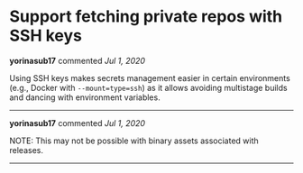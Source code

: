 # Support fetching private repos with SSH keys

**yorinasub17** commented *Jul 1, 2020*

Using SSH keys makes secrets management easier in certain environments (e.g., Docker with `--mount=type=ssh`) as it allows avoiding multistage builds and dancing with environment variables.
<br />
***


**yorinasub17** commented *Jul 1, 2020*

NOTE: This may not be possible with binary assets associated with releases.
***

